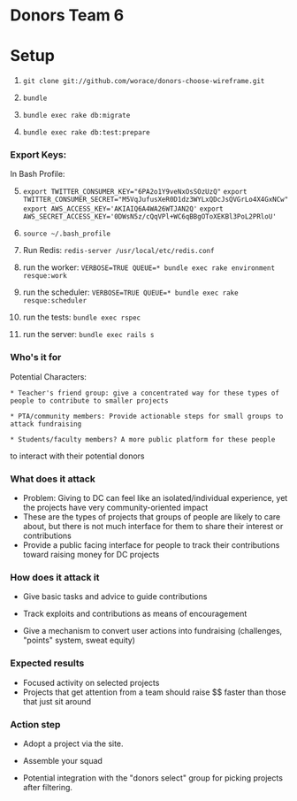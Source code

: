 Donors Team 6
=============

# Setup

1. `git clone git://github.com/worace/donors-choose-wireframe.git`

2. `bundle`

3. `bundle exec rake db:migrate`

4. `bundle exec rake db:test:prepare`

### Export Keys:

In Bash Profile:

5. `export TWITTER_CONSUMER_KEY="6PA2o1Y9veNxOsSOzUzQ"`
   `export TWITTER_CONSUMER_SECRET="M5VqJufusXeR0D1dz3WYLxQDcJsQVGrLo4X4GxNCw"`
   `export AWS_ACCESS_KEY='AKIAIQ6A4WA26WTJAN2Q'`
   `export AWS_SECRET_ACCESS_KEY='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'`

6. `source ~/.bash_profile`

7. Run Redis: `redis-server /usr/local/etc/redis.conf`

8. run the worker: `VERBOSE=TRUE QUEUE=* bundle exec rake environment resque:work`

9. run the scheduler: `VERBOSE=TRUE QUEUE=* bundle exec rake resque:scheduler`

7. run the tests: `bundle exec rspec`

8. run the server: `bundle exec rails s`



### Who's it for

  Potential Characters:

    * Teacher's friend group: give a concentrated way for these types of people to contribute to smaller projects

    * PTA/community members: Provide actionable steps for small groups to attack fundraising

    * Students/faculty members? A more public platform for these people
to interact with their potential donors


### What does it attack

  * Problem: Giving to DC can feel like an isolated/individual
experience, yet the projects have very community-oriented impact
  * These are the types of projects that groups of people are likely to
care about, but there is not much interface for them to share their
interest or contributions
  * Provide a public facing interface for people to track their
contributions toward raising money for DC projects

### How does it attack it

  * Give basic tasks and advice to guide contributions

  * Track exploits and contributions as means of encouragement

  * Give a mechanism to convert user actions into fundraising
(challenges, "points" system, sweat equity)

### Expected results

  * Focused activity on selected projects
  * Projects that get attention from a team should raise $$ faster than
those that just sit around

### Action step

  * Adopt a project via the site.

  * Assemble your squad

  * Potential integration with the "donors select" group for picking
projects after filtering.

